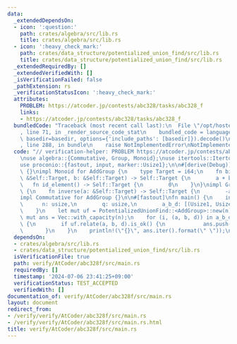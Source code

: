 ```yaml
---
data:
  _extendedDependsOn:
  - icon: ':question:'
    path: crates/algebra/src/lib.rs
    title: crates/algebra/src/lib.rs
  - icon: ':heavy_check_mark:'
    path: crates/data_structure/potentialized_union_find/src/lib.rs
    title: crates/data_structure/potentialized_union_find/src/lib.rs
  _extendedRequiredBy: []
  _extendedVerifiedWith: []
  _isVerificationFailed: false
  _pathExtension: rs
  _verificationStatusIcon: ':heavy_check_mark:'
  attributes:
    PROBLEM: https://atcoder.jp/contests/abc328/tasks/abc328_f
    links:
    - https://atcoder.jp/contests/abc328/tasks/abc328_f
  bundledCode: "Traceback (most recent call last):\n  File \"/opt/hostedtoolcache/Python/3.10.14/x64/lib/python3.10/site-packages/onlinejudge_verify/documentation/build.py\"\
    , line 71, in _render_source_code_stat\n    bundled_code = language.bundle(stat.path,\
    \ basedir=basedir, options={'include_paths': [basedir]}).decode()\n  File \"/opt/hostedtoolcache/Python/3.10.14/x64/lib/python3.10/site-packages/onlinejudge_verify/languages/rust.py\"\
    , line 288, in bundle\n    raise NotImplementedError\nNotImplementedError\n"
  code: "// verification-helper: PROBLEM https://atcoder.jp/contests/abc328/tasks/abc328_f\n\
    \nuse algebra::{Commutative, Group, Monoid};\nuse itertools::Itertools;\nuse potentialized_union_find::PotentializedUnionFind;\n\
    use proconio::{fastout, input, marker::Usize1};\n\n#[derive(Debug)]\nstruct AddGroup\
    \ {}\nimpl Monoid for AddGroup {\n    type Target = i64;\n    fn binary_operation(a:\
    \ &Self::Target, b: &Self::Target) -> Self::Target {\n        a + b\n    }\n \
    \   fn id_element() -> Self::Target {\n        0\n    }\n}\nimpl Group for AddGroup\
    \ {\n    fn inverse(a: &Self::Target) -> Self::Target {\n        -a\n    }\n}\n\
    impl Commutative for AddGroup {}\n\n#[fastout]\nfn main() {\n    input! {\n  \
    \      n: usize,\n        q: usize,\n        a_b_d: [(Usize1, Usize1, i64); q],\n\
    \    }\n    let mut uf = PotentializedUnionFind::<AddGroup>::new(n);\n    let\
    \ mut ans = Vec::with_capacity(n);\n    for (i, (a, b, d)) in a_b_d.into_iter().enumerate()\
    \ {\n        if uf.relate(a, b, d).is_ok() {\n            ans.push(i + 1);\n \
    \       }\n    }\n    println!(\"{}\", ans.iter().format(\" \"));\n}\n"
  dependsOn:
  - crates/algebra/src/lib.rs
  - crates/data_structure/potentialized_union_find/src/lib.rs
  isVerificationFile: true
  path: verify/AtCoder/abc328f/src/main.rs
  requiredBy: []
  timestamp: '2024-07-06 23:41:25+09:00'
  verificationStatus: TEST_ACCEPTED
  verifiedWith: []
documentation_of: verify/AtCoder/abc328f/src/main.rs
layout: document
redirect_from:
- /verify/verify/AtCoder/abc328f/src/main.rs
- /verify/verify/AtCoder/abc328f/src/main.rs.html
title: verify/AtCoder/abc328f/src/main.rs
---
```

